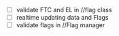 - [ ] validate FTC and EL in //flag class
- [ ] realtime updating data and Flags
- [ ] validate flags in //Flag manager